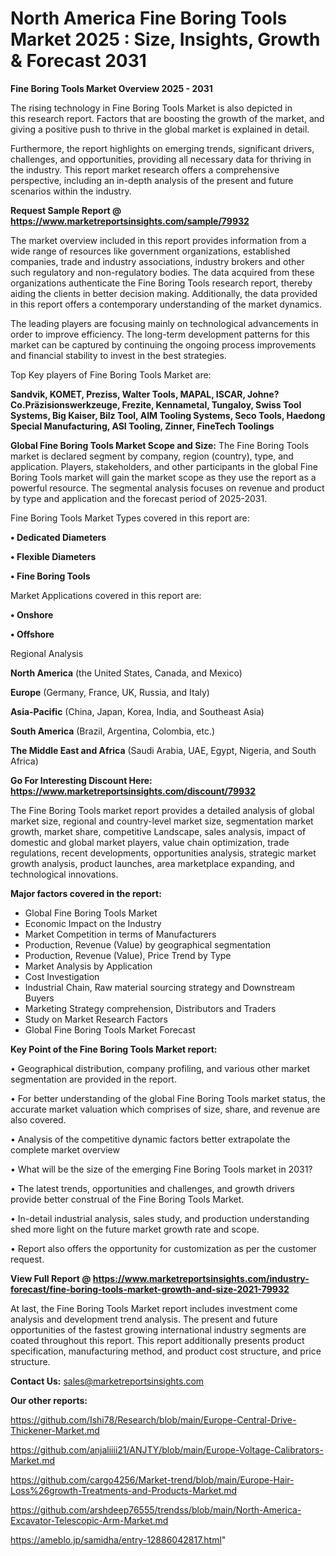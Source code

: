 # North America Fine Boring Tools Market 2025 : Size, Insights, Growth & Forecast 2031

<Strong> Fine Boring Tools Market Overview 2025 - 2031</strong>

The rising technology in Fine Boring Tools Market is also depicted in this research report. Factors that are boosting the growth of the market, and giving a positive push to thrive in the global market is explained in detail.

Furthermore, the report highlights on emerging trends, significant drivers, challenges, and opportunities, providing all necessary data for thriving in the industry. This report market research offers a comprehensive perspective, including an in-depth analysis of the present and future scenarios within the industry.

<strong>Request Sample Report @ <a href=https://www.marketreportsinsights.com/sample/79932>https://www.marketreportsinsights.com/sample/79932</a></strong>

The market overview included in this report provides information from a wide range of resources like government organizations, established companies, trade and industry associations, industry brokers and other such regulatory and non-regulatory bodies. The data acquired from these organizations authenticate the Fine Boring Tools research report, thereby aiding the clients in better decision making. Additionally, the data provided in this report offers a contemporary understanding of the market dynamics.

The leading players are focusing mainly on technological advancements in order to improve efficiency. The long-term development patterns for this market can be captured by continuing the ongoing process improvements and financial stability to invest in the best strategies.

Top Key players of Fine Boring Tools Market are:

<strong>Sandvik, KOMET, Preziss, Walter Tools, MAPAL, ISCAR, Johne?Co.Präzisionswerkzeuge, Frezite, Kennametal, Tungaloy, Swiss Tool Systems, Big Kaiser, Bilz Tool, AIM Tooling Systems, Seco Tools, Haedong Special Manufacturing, ASI Tooling, Zinner, FineTech Toolings</strong>

<strong><b>Global Fine Boring Tools Market Scope and Size:</b></strong>
The Fine Boring Tools market is declared segment by company, region (country), type, and application. Players, stakeholders, and other participants in the global Fine Boring Tools market will gain the market scope as they use the report as a powerful resource. The segmental analysis focuses on revenue and product by type and application and the forecast period of 2025-2031.

Fine Boring Tools Market Types covered in this report are:

<strong>• Dedicated Diameters

• Flexible Diameters

• Fine Boring Tools</strong>

Market Applications covered in this report are:

<strong>• Onshore

• Offshore</strong> 

Regional Analysis

<strong>North America</strong> (the United States, Canada, and Mexico)

<strong>Europe</strong> (Germany, France, UK, Russia, and Italy)

<strong>Asia-Pacific</strong> (China, Japan, Korea, India, and Southeast Asia)

<strong>South America</strong> (Brazil, Argentina, Colombia, etc.)

<strong>The Middle East and Africa</strong> (Saudi Arabia, UAE, Egypt, Nigeria, and South Africa)

<strong>Go For Interesting Discount Here: <a href=https://www.marketreportsinsights.com/discount/79932>https://www.marketreportsinsights.com/discount/79932</a></strong>

The Fine Boring Tools market report provides a detailed analysis of global market size, regional and country-level market size, segmentation market growth, market share, competitive Landscape, sales analysis, impact of domestic and global market players, value chain optimization, trade regulations, recent developments, opportunities analysis, strategic market growth analysis, product launches, area marketplace expanding, and technological innovations.

<strong><b>Major factors covered in the report:</b></strong>
<ul>
  <li>Global Fine Boring Tools Market </li>
  <li>Economic Impact on the Industry</li>
  <li>Market Competition in terms of Manufacturers</li>
  <li>Production, Revenue (Value) by geographical segmentation</li>
  <li>Production, Revenue (Value), Price Trend by Type</li>
  <li>Market Analysis by Application</li>
  <li>Cost Investigation</li>
  <li>Industrial Chain, Raw material sourcing strategy and Downstream Buyers</li>
  <li>Marketing Strategy comprehension, Distributors and Traders</li>
  <li>Study on Market Research Factors</li>
  <li>Global Fine Boring Tools Market Forecast</li>
</ul>

<strong><b>Key Point of the Fine Boring Tools Market report:</b></strong>

• Geographical distribution, company profiling, and various other market segmentation are provided in the report.

• For better understanding of the global Fine Boring Tools market status, the accurate market valuation which comprises of size, share, and revenue are also covered.

• Analysis of the competitive dynamic factors better extrapolate the complete market overview

• What will be the size of the emerging Fine Boring Tools market in 2031?

• The latest trends, opportunities and challenges, and growth drivers provide better construal of the Fine Boring Tools Market.

• In-detail industrial analysis, sales study, and production understanding shed more light on the future market growth rate and scope.

• Report also offers the opportunity for customization as per the customer request.

<strong><b>View Full Report @ <a href=https://www.marketreportsinsights.com/industry-forecast/fine-boring-tools-market-growth-and-size-2021-79932>https://www.marketreportsinsights.com/industry-forecast/fine-boring-tools-market-growth-and-size-2021-79932</a></b></strong>


At last, the Fine Boring Tools Market report includes investment come analysis and development trend analysis. The present and future opportunities of the fastest growing international industry segments are coated throughout this report. This report additionally presents product specification, manufacturing method, and product cost structure, and price structure.

<strong>Contact Us:</strong>
sales@marketreportsinsights.com

<strong>Our other reports:</strong>

<a href=https://github.com/Ishi78/Research/blob/main/Europe-Central-Drive-Thickener-Market.md>https://github.com/Ishi78/Research/blob/main/Europe-Central-Drive-Thickener-Market.md</a>

<a href=https://github.com/anjaliiii21/ANJTY/blob/main/Europe-Voltage-Calibrators-Market.md>https://github.com/anjaliiii21/ANJTY/blob/main/Europe-Voltage-Calibrators-Market.md</a>

<a href=https://github.com/cargo4256/Market-trend/blob/main/Europe-Hair-Loss%26growth-Treatments-and-Products-Market.md>https://github.com/cargo4256/Market-trend/blob/main/Europe-Hair-Loss%26growth-Treatments-and-Products-Market.md</a>

<a href=https://github.com/arshdeep76555/trendss/blob/main/North-America-Excavator-Telescopic-Arm-Market.md>https://github.com/arshdeep76555/trendss/blob/main/North-America-Excavator-Telescopic-Arm-Market.md</a>

<a href=https://ameblo.jp/samidha/entry-12886042817.html>https://ameblo.jp/samidha/entry-12886042817.html</a>"
